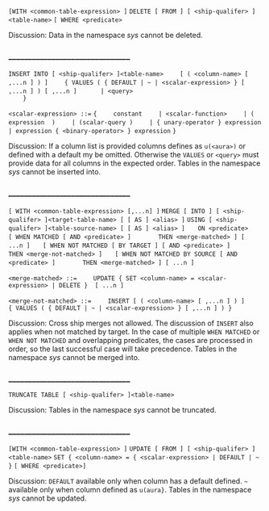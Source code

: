 `[WITH <common-table-expression> ]`
`DELETE [ FROM ] [ <ship-qualifer> ]<table-name>`
`[ WHERE <predicate>`

Discussion:
Data in the namespace *sys* cannot be deleted.

### _______________________________


`INSERT INTO [ <ship-qualifer> ]<table-name>`
`    [ ( <column-name> [ ,...n ] ) ]`
`    { VALUES ( { DEFAULT | ~ | <scalar-expression> } [ ,...n ] ) [ ,...n ]` 
`      | <query>`  
`    }`

`<scalar-expression> ::=`
`{`
`    constant`
`    | <scalar-function>`
`    | ( expression  )`
`    | (scalar-query )`
`    | { unary-operator } expression`
`    | expression { <binary-operator> } expression`
`}` 

Discussion:
If a column list is provided columns defines as `u(<aura>)` or defined with a default my be omitted. Otherwise the `VALUES` or `<query>` must provide data for all columns in the expected order.
Tables in the namespace *sys* cannot be inserted into.

### _______________________________


`[ WITH <common-table-expression> [,...n] ]`
`MERGE [ INTO ] [ <ship-qualifer> ]<target-table-name> [ [ AS ] <alias> ]`
`USING [ <ship-qualifer> ]<table-source-name> [ [ AS ] <alias> ]`
`   ON <predicate>`
`   [ WHEN MATCHED [ AND <predicate> ]`
`       THEN <merge-matched> ] [ ...n ]`
`   [ WHEN NOT MATCHED [ BY TARGET ] [ AND <predicate> ]`
`       THEN <merge-not-matched> ]`
`   [ WHEN NOT MATCHED BY SOURCE [ AND <predicate> ]`
`       THEN <merge-matched> ] [ ...n ]`

`<merge-matched> ::=`
`    UPDATE { SET <column-name> = <scalar-expression> | DELETE }  [ ...n ]`

`<merge-not-matched> ::=`
`    INSERT [ ( <column-name> [ ,...n ] ) ]`
`        { VALUES ( { DEFAULT | ~ | <scalar-expression> } [ ,...n ] ) }`   

Discussion:
Cross ship merges not allowed.
The discussion of `INSERT` also applies when not matched by target.
In the case of multiple `WHEN MATCHED` or `WHEN NOT MATCHED` and overlapping predicates, the cases are processed in order, so the last successful case will take precedence.
Tables in the namespace *sys* cannot be merged into.

### _______________________________


`TRUNCATE TABLE [ <ship-qualifer> ]<table-name>`

Discussion:
Tables in the namespace *sys* cannot be truncated.
### _______________________________


`[WITH <common-table-expression> ]`
`UPDATE [ FROM ] [ <ship-qualifer> ]<table-name>`
`SET { <column-name> = { <scalar-expression> | DEFAULT | ~ }` 
`[ WHERE <predicate>]`

Discussion:
`DEFAULT` available only when column has a default defined. 
`~` available only when column defined as `u(aura}`.
Tables in the namespace *sys* cannot be updated.

